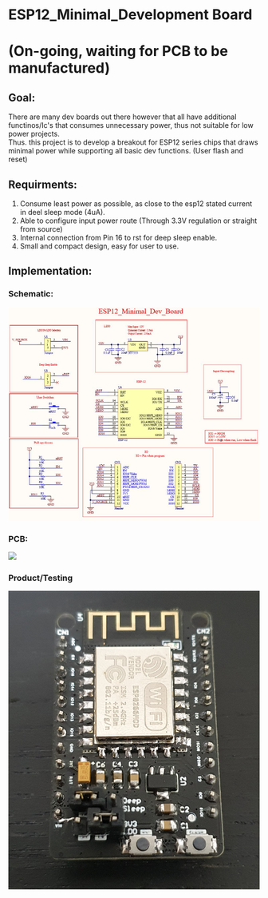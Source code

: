 # ESP12_Minimal_Development Board
# (On-going, waiting for PCB to be manufactured)
## Goal:
There are many dev boards out there however that all have additional functinos/Ic's that consumes unnecessary power, thus not suitable for low power projects.<br/>
Thus. this project is to develop a breakout for ESP12 series chips that draws minimal power while supporting all basic dev functions.
(User flash and reset)
## Requirments:
1. Consume least power as possible, as close to the esp12 stated current in deel sleep mode (4uA).
2. Able to configure input power route (Through 3.3V regulation or straight from source)
3. Internal connection from Pin 16 to rst for deep sleep enable.
4. Small and compact design, easy for user to use.
## Implementation:
### Schematic:
![](Images/Schematic.JPG) 
### PCB:
![](Images/PCB.gif) 
### Product/Testing
![](Images/Product.jpg) 
